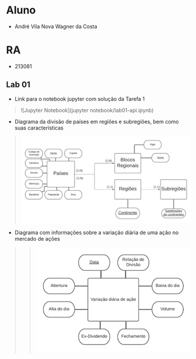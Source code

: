 # Aluno
* André Vila Nova Wagner da Costa

# RA
* 213081

## Lab 01
* Link para o notebook jupyter com solução da Tarefa 1
> ![Jupyter Notebook](jupyter notebook/lab01-api.ipynb)

* Diagrama da divisão de países em regiões e subregiões, bem como suas características
> ![Diagrama 1](images/diagrama1.png)

* Diagrama com informações sobre a variação diária de uma ação no mercado de ações
> > ![Diagrama 2](images/diagrama2.png)
